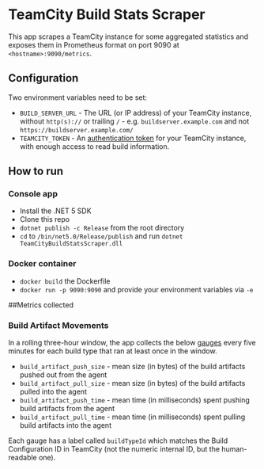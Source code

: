 # TeamCity Build Stats Scraper

This app scrapes a TeamCity instance for some aggregated statistics and exposes them in Prometheus format on port 9090 at `<hostname>:9090/metrics`.

## Configuration

Two environment variables need to be set:

- `BUILD_SERVER_URL` - The URL (or IP address) of your TeamCity instance, without `http(s)://` or trailing `/` - e.g. `buildserver.example.com` and not `https://buildserver.example.com/`
- `TEAMCITY_TOKEN` - An [authentication token](https://www.jetbrains.com/help/teamcity/managing-your-user-account.html#Managing+Access+Tokens) for your TeamCity instance, with enough access to read build information.

## How to run

### Console app

- Install the .NET 5 SDK
- Clone this repo
- `dotnet publish -c Release` from the root directory
- `cd` to `/bin/net5.0/Release/publish` and run `dotnet TeamCityBuildStatsScraper.dll`

### Docker container

- `docker build` the Dockerfile
- `docker run -p 9090:9090` and provide your environment variables via `-e`

##Metrics collected

### Build Artifact Movements

In a rolling three-hour window, the app collects the below [gauges](https://prometheus.io/docs/concepts/metric_types/#gauge) every five minutes for each build type that ran at least once in the window.

- `build_artifact_push_size` - mean size (in bytes) of the build artifacts pushed out from the agent
- `build_artifact_pull_size` - mean size (in bytes) of the build artifacts pulled into the agent
- `build_artifact_push_time` - mean time (in milliseconds) spent pushing build artifacts from the agent
- `build_artifact_pull_time` - mean time (in milliseconds) spent pulling build artifacts into the agent

Each gauge has a label called `buildTypeId` which matches the Build Configuration ID in TeamCity (not the numeric internal ID, but the human-readable one).